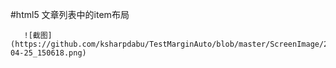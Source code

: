 #html5 文章列表中的item布局


       ![截图](https://github.com/ksharpdabu/TestMarginAuto/blob/master/ScreenImage/2016-04-25_150618.png)
